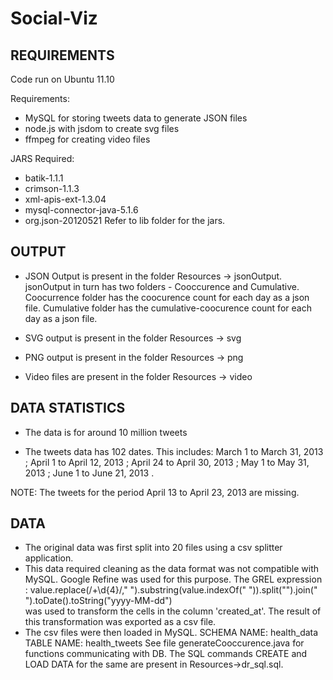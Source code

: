 Social-Viz
==========

REQUIREMENTS
------------
Code run on Ubuntu 11.10

Requirements: 
- MySQL for storing tweets data to generate JSON files
- node.js with jsdom to create svg files
- ffmpeg for creating video files

JARS Required:
- batik-1.1.1
- crimson-1.1.3
- xml-apis-ext-1.3.04
- mysql-connector-java-5.1.6
- org.json-20120521
Refer to lib folder for the jars.

OUTPUT
------

- JSON Output is present in the folder Resources -> jsonOutput.
  jsonOutput in turn has two folders - Cooccurence and Cumulative.
  Coocurrence folder has the coocurence count for each day as a json file. 
  Cumulative folder has the cumulative-coocurence count for each day as a json file.

- SVG output is present in the folder Resources -> svg

- PNG output is present in the folder Resources -> png

- Video files are present in the folder Resources -> video

  
DATA STATISTICS
---------------
- The data is for around 10 million tweets

- The tweets data has 102 dates. 
  This includes: March 1 to March 31, 2013 ;
                 April 1 to April 12, 2013 ;
                 April 24 to April 30, 2013 ;
                 May 1 to May 31, 2013 ;
                 June 1 to June 21, 2013 .

NOTE: The tweets for the period April 13 to April 23, 2013 are missing.

DATA
----

- The original data was first split into 20 files using a csv splitter application.
- This data required cleaning as the data format was not compatible with MySQL. 
  Google Refine was used for this purpose. 
  The GREL expression :
  value.replace(/+\d{4}/," ").substring(value.indexOf(" ")).split("").join(" ").toDate().toString("yyyy-MM-dd")  
  was used to transform the cells in the column 'created_at'. 
  The result of this transformation was exported as a csv file. 
- The csv files were then loaded in MySQL.
  SCHEMA NAME: health_data
  TABLE NAME: health_tweets
  See file generateCooccurence.java for functions communicating with DB.
  The SQL commands CREATE and LOAD DATA for the same are present in Resources->dr_sql.sql.
